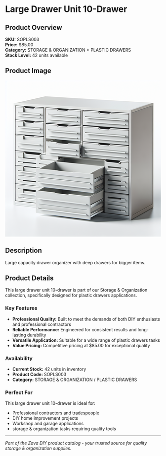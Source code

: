 # Large Drawer Unit 10-Drawer

## Product Overview

**SKU:** SOPLS003  
**Price:** $85.00  
**Category:** STORAGE & ORGANIZATION > PLASTIC DRAWERS  
**Stock Level:** 42 units available  

## Product Image

![Large Drawer Unit 10-Drawer](https://raw.githubusercontent.com/microsoft/ai-tour-26-zava-diy-dataset-plus-mcp/refs/heads/main/images/storage_%26_organization_plastic_drawers_large_drawer_unit_10_drawer_20250620_222605.png)

## Description

Large capacity drawer organizer with deep drawers for bigger items.

## Product Details

This large drawer unit 10-drawer is part of our Storage & Organization collection, specifically designed for plastic drawers applications. 

### Key Features

- **Professional Quality:** Built to meet the demands of both DIY enthusiasts and professional contractors
- **Reliable Performance:** Engineered for consistent results and long-lasting durability
- **Versatile Application:** Suitable for a wide range of plastic drawers tasks
- **Value Pricing:** Competitive pricing at $85.00 for exceptional quality

### Availability

- **Current Stock:** 42 units in inventory
- **Product Code:** SOPLS003
- **Category:** STORAGE & ORGANIZATION / PLASTIC DRAWERS

### Perfect For

This large drawer unit 10-drawer is ideal for:
- Professional contractors and tradespeople
- DIY home improvement projects  
- Workshop and garage applications
- storage & organization tasks requiring quality tools

---

*Part of the Zava DIY product catalog - your trusted source for quality storage & organization supplies.*
